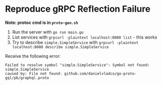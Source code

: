 # Reproduce gRPC Reflection Failure

**Note: protoc cmd is in `proto-gen.sh`**

1. Run the server with `go run main.go`
2. List services with `grpcurl -plaintext localhost:8080 list` - this works
3. Try to describe `simple.SimpleService` with `grpcurl -plaintext localhost:8080 describe simple.SimpleService`

Receive the following error:

```
Failed to resolve symbol "simple.SimpleService": Symbol not found: simple.SimpleService
caused by: File not found: github.com/danielvladco/go-proto-gql/pb/graphql.proto
```
